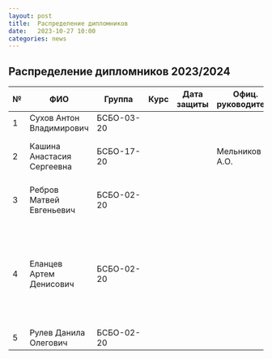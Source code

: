 ```yaml
---
layout: post
title:  Распределение дипломников
date:   2023-10-27 10:00
categories: news
---
```

## Распределение дипломников 2023/2024

| №    | ФИО                                   | Группа        | Курс |Дата защиты| Офиц. руководитель        | Тема                                                                                                                                                                  |
| -----| ------------------------------------- | ------------- | ---- | --------- | ------------------------- | --------------------------------------------------------------------------------------------------------------------------------------------------------------------- |
| 1    |Сухов Антон Владимирович               | БСБО-03-20    |      |           |                           | Ансамбли моделей для распознавания сигналов ЭМГ.                                                                                               |
| 2    |Кашина Анастасия Сергеевна             | БСБО-17-20    |      |           | Мельников А.О.            | Распознавание индивидаульных признаков по сигналу ЭМГ (посмотреть https://www.nature.com/articles/s41467-023-37238-w).                                                                                               |
| 3    |Ребров Матвей Евгеньевич               | БСБО-02-20    |      |           |                           | Идентификация пользователя по сигналу ЭМГ (посмотреть https://www.nature.com/articles/s41467-023-37238-w).                                                                                               |
| 4    |Еланцев Артем Денисович                | БСБО-02-20    |      |           |                           | Разработка серверного приложения для обработки и анализа сигналов ЭМГ (Цель: разработка унифицированного решения, объединяющего разрозненные протоколы взаимодействия интеллектуальных устройств ввода, алгоритмов распознавания и протоколов обмена в едином сервере, упрощение рзработки приложений).                                                                                               |
| 5    |Рулев Данила Олегович                  | БСБО-02-20    |      |           |                           | Обнаружение объекта в видеопотоке.                                                                                               |


